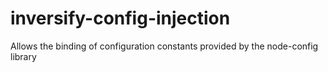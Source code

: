 # inversify-config-injection
Allows the binding of configuration constants provided by the node-config library
